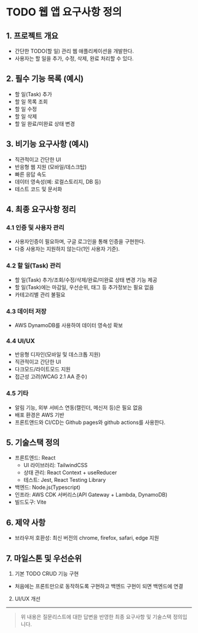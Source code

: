 # TODO 웹 앱 요구사항 정의

## 1. 프로젝트 개요
- 간단한 TODO(할 일) 관리 웹 애플리케이션을 개발한다.
- 사용자는 할 일을 추가, 수정, 삭제, 완료 처리할 수 있다.

## 2. 필수 기능 목록 (예시)
- 할 일(Task) 추가
- 할 일 목록 조회
- 할 일 수정
- 할 일 삭제
- 할 일 완료/미완료 상태 변경

## 3. 비기능 요구사항 (예시)
- 직관적이고 간단한 UI
- 반응형 웹 지원 (모바일/데스크탑)
- 빠른 응답 속도
- 데이터 영속성(예: 로컬스토리지, DB 등)
- 테스트 코드 및 문서화

## 4. 최종 요구사항 정리

### 4.1 인증 및 사용자 관리
- 사용자인증이 필요하며, 구글 로그인을 통해 인증을 구현한다.
- 다중 사용자는 지원하지 않는다(1인 사용자 기준).

### 4.2 할 일(Task) 관리
- 할 일(Task) 추가/조회/수정/삭제/완료/미완료 상태 변경 기능 제공
- 할 일(Task)에는 마감일, 우선순위, 태그 등 추가정보는 필요 없음
- 카테고리별 관리 불필요

### 4.3 데이터 저장
- AWS DynamoDB를 사용하여 데이터 영속성 확보

### 4.4 UI/UX
- 반응형 디자인(모바일 및 데스크톱 지원)
- 직관적이고 간단한 UI
- 다크모드/라이트모드 지원
- 접근성 고려(WCAG 2.1 AA 준수)

### 4.5 기타
- 알림 기능, 외부 서비스 연동(캘린더, 메신저 등)은 필요 없음
- 배포 환경은 AWS 기반
- 프론트앤드와 CI/CD는 Github pages와 github actions를 사용한다.

## 5. 기술스택 정의
- 프론트엔드: React
    - UI 라이브러리: TailwindCSS
    - 상태 관리: React Context + useReducer
    - 테스트: Jest, React Testing Library
- 백엔드: Node.js(Typescript)
- 인프라: AWS CDK 서버리스(API Gateway + Lambda, DynamoDB)
- 빌드도구: Vite

## 6. 제약 사항
- 브라우저 호환성: 최신 버전의 chrome, firefox, safari, edge 지원

## 7. 마일스톤 및 우선순위
1. 기본 TODO CRUD 기능 구현
  - 처음에는 프론트만으로 동작하도록 구현하고 백엔드 구현이 되면 백엔드에 연결
2. UI/UX 개선

---

> 위 내용은 질문리스트에 대한 답변을 반영한 최종 요구사항 및 기술스택 정의입니다.
